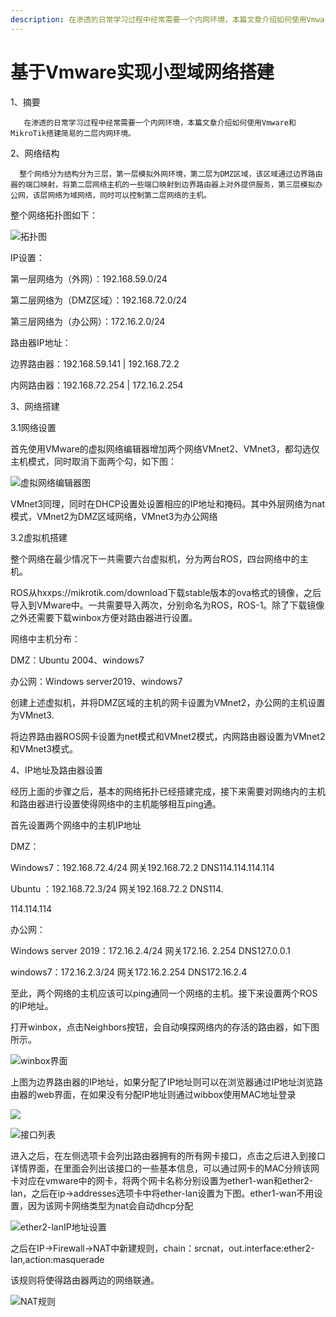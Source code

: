 ```yaml
---
description: 在渗透的日常学习过程中经常需要一个内网环境，本篇文章介绍如何使用Vmware和MikroTik搭建简易的二层内网环境。
---
```


# 基于Vmware实现小型域网络搭建

1、摘要      

       在渗透的日常学习过程中经常需要一个内网环境，本篇文章介绍如何使用Vmware和MikroTik搭建简易的二层内网环境。

2、网络结构

      整个网络分为结构分为三层，第一层模拟外网环境，第二层为DMZ区域，该区域通过边界路由器的端口映射，将第二层网络主机的一些端口映射到边界路由器上对外提供服务，第三层模拟办公网，该层网络为域网络，同时可以控制第二层网络的主机。

整个网络拓扑图如下：

![&#x62D3;&#x6251;&#x56FE;](../.gitbook/assets/image%20%285%29.png)

  
IP设置：

第一层网络为（外网）：192.168.59.0/24

第二层网络为（DMZ区域）：192.168.72.0/24

第三层网络为（办公网）：172.16.2.0/24

路由器IP地址：

边界路由器：192.168.59.141 \| 192.168.72.2

内网路由器：192.168.72.254 \| 172.16.2.254

3、网络搭建

3.1网络设置

首先使用VMware的虚拟网络编辑器增加两个网络VMnet2、VMnet3，都勾选仅主机模式，同时取消下面两个勾，如下图：

![&#x865A;&#x62DF;&#x7F51;&#x7EDC;&#x7F16;&#x8F91;&#x5668;&#x56FE;](../.gitbook/assets/image%20%281%29.png)

VMnet3同理，同时在DHCP设置处设置相应的IP地址和掩码。其中外层网络为nat模式，VMnet2为DMZ区域网络，VMnet3为办公网络

3.2虚拟机搭建

整个网络在最少情况下一共需要六台虚拟机，分为两台ROS，四台网络中的主机。

ROS从hxxps://mikrotik.com/download下载stable版本的ova格式的镜像，之后导入到VMware中。一共需要导入两次，分别命名为ROS，ROS-1。除了下载镜像之外还需要下载winbox方便对路由器进行设置。

网络中主机分布：

DMZ：Ubuntu 2004、windows7

办公网：Windows server2019、windows7

创建上述虚拟机，并将DMZ区域的主机的网卡设置为VMnet2，办公网的主机设置为VMnet3.

将边界路由器ROS网卡设置为net模式和VMnet2模式，内网路由器设置为VMnet2和VMnet3模式。

4、IP地址及路由器设置

经历上面的步骤之后，基本的网络拓扑已经搭建完成，接下来需要对网络内的主机和路由器进行设置使得网络中的主机能够相互ping通。

首先设置两个网络中的主机IP地址

DMZ：

Windows7：192.168.72.4/24 网关192.168.72.2 DNS114.114.114.114

Ubuntu ：192.168.72.3/24 网关192.168.72.2 DNS114.

114.114.114

办公网：

Windows server 2019：172.16.2.4/24 网关172.16. 2.254 DNS127.0.0.1

windows7：172.16.2.3/24 网关172.16.2.254 DNS172.16.2.4

至此，两个网络的主机应该可以ping通同一个网络的主机。接下来设置两个ROS的IP地址。

打开winbox，点击Neighbors按钮，会自动嗅探网络内的存活的路由器，如下图所示。

![winbox&#x754C;&#x9762;](../.gitbook/assets/image%20%283%29.png)

上图为边界路由器的IP地址，如果分配了IP地址则可以在浏览器通过IP地址浏览路由器的web界面，在如果没有分配IP地址则通过wibbox使用MAC地址登录

![](../.gitbook/assets/image%20%286%29.png)

![&#x63A5;&#x53E3;&#x5217;&#x8868;](../.gitbook/assets/image.png)

进入之后，在左侧选项卡会列出路由器拥有的所有网卡接口，点击之后进入到接口详情界面，在里面会列出该接口的一些基本信息，可以通过网卡的MAC分辨该网卡对应在vmware中的网卡，将两个网卡名称分别设置为ether1-wan和ether2-lan，之后在ip-&gt;addresses选项卡中将ether-lan设置为下图。ether1-wan不用设置，因为该网卡网络类型为nat会自动dhcp分配

![ether2-lanIP&#x5730;&#x5740;&#x8BBE;&#x7F6E;](../.gitbook/assets/image%20%287%29.png)

之后在IP-&gt;Firewall-&gt;NAT中新建规则，chain：srcnat，out.interface:ether2-lan,action:masquerade

该规则将使得路由器两边的网络联通。

![NAT&#x89C4;&#x5219;](../.gitbook/assets/image%20%282%29.png)



